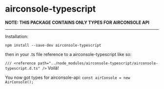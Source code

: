 # airconsole-typescript
**NOTE: THIS PACKAGE CONTAINS ONLY TYPES FOR AIRCONSOLE API**


----------


Installation:

`npm install --save-dev airconsole-typescript`

then in your .ts file reference to a airconsole-typescript like so:

`/// <reference path="../node_modules/airconsole-typescript/airconsole-typescript.d.ts" />`
Voilà!

You now got types for airconsole-api:
`const airConsole = new AirConsole();`

